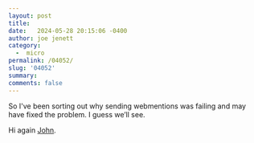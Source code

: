 ```yaml
---
layout: post
title:  
date:   2024-05-28 20:15:06 -0400
author: joe jenett
category:
  -  micro
permalink: /04052/
slug: '04052'
summary: 
comments: false
---
```

So I've been sorting out why sending webmentions was failing and may have fixed the problem. I guess we’ll see.

Hi again <a href="https://www.johnpe.art/reply/1715350198/">John</a>.

<a href="https://brid.gy/publish/mastodon"></a>